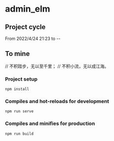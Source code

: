 # admin_elm

## Project cycle
From 2022/4/24 21:23 to --

## To mine
// 不积跬步，无以至千里；
// 不积小流，无以成江海。

### Project setup
```
npm install
```

### Compiles and hot-reloads for development
```
npm run serve
```

### Compiles and minifies for production
```
npm run build
```




